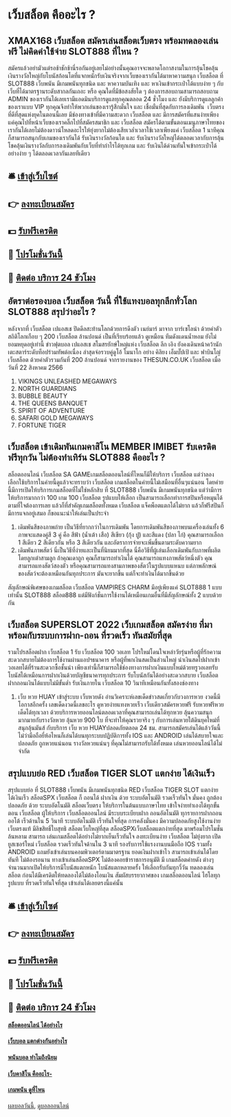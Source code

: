 # เว็บสล็อต คืออะไร ?
## XMAX168 เว็บสล็อต สมัครเล่นสล็อตเว็บตรง พร้อมทดลองเล่นฟรี ไม่คิดค่าใช้จ่าย SLOT888 ที่ไหน ?
สมัครแล้วอย่ามัวแต่รอช้าชักช้านี่รอกันอยู่เลยไม่อย่างนั้นคุณอาจจะพลาดโอกาสงามในการลุ้นโชคลุ้นเงินรางวัลใหญ่กับโบนัสก้อนโตที่แจกหนักรับเงินจริงจากเว็บของเรากันได้มาหาความสนุก เว็บสล็อต ที่ SLOT888 เว็บพนัน มีเกมพนันทุกชนิด และ หาความบันเทิง และ หาเงินเข้ากระเป๋าได้แบบง่าย ๆ กับเว็บที่ได้มาตรฐานระดับสากลกันเถอะ หรือ คุณใดที่มีข้อสงสัยใด ๆ ต้องการสอบถามสามารถสอบถาม ADMIN ของเรากันได้เลยเรามีแอดมินบริการดูแลทุกคุณตลอด 24 ชั่วโมง และ ยังมีบริการดูแลลูกค้าของเราแบบ VIP ทุกคุณจึงทำให้พวกเล่นของเรารู้สึกมั่นใจ และ เชื่อมั่นที่สุดกับการลงเดิมพัน  เว็บตรงที่ดีที่สุดแห่งยุคในตอนนี้เลย
มีช่องทางเข้าที่มีความสะดวก เว็บสล็อต และ มีการสมัครที่แสนง่ายเพียงแค่คุณไปที่หน้าเว็บของเราคลิ๊กไปที่สมัครสมาชิก และ เว็บสล็อต สมัครได้ตามขั้นตอนเมนูภาษาไทยของเรากันได้เลยไม่ต้องดาวน์โหลดอะไรให้ยุ่งยากไม่ต้องเสียเวล่ำเวลาใช้เวลาเพียงแค่ เว็บสล็อต 1 นาทีคุณก็สามารถสนุกกับเกมของเรากันได้
รับเงินรางวัลก้อนโต และ รับเงินรางวัลใหญ่ได้ตลอดเวลากับการลุ้นโชคลุ้นเงินรางวัลกับการลงเดิมพันกับเว็บที่ทำกำไรได้ทุกเกม และ รับเงินได้ด่วนทันใจเข้ากระเป๋าได้อย่างง่าย ๆ ได้ตลอดเวลากันเลยทีเดียว

## 🛎 [เข้าสู่เว็บไซต์](https://bit.ly/3SdLNi2)
## 👉 [ลงทะเบียนสมัคร](https://bit.ly/3SdLNi2)
## 💵 [รับฟรีเครดิต](https://bit.ly/3dyRKHj)
## 👑 [โปรโมชั่นวันนี้](https://bit.ly/3dyRKHj)
## 📱 [ติดต่อ บริการ 24 ชัวโมง](https://bit.ly/3dyRKHj)

## อัตราต่อรองบอล เว็บสล็อต วันนี้ ที่ใช้แทงบอลทุกลีกทั่วโลก SLOT888 สรุปว่าอะไร ?
หลังจากที่ เว็บสล็อต เปแอสเช ปิดดีลสะท้านโลกด้วยการดึงตัว เนย์มาร์ มาจาก บาร์เซโลน่า ด้วยค่าตัวสถิติโลกเกือบ ๆ 200 เว็บสล็อต ล้านปอนด์ เป็นที่เรียบร้อยแล้ว ดูเหมือน ทีมดังแดนน้ำหอม ยังไม่ยอมหยุดอยู่เท่านี้
ข่าวฟุตบอล เปแอสเช สโมสรยักษ์ใหญ่แห่ง เว็บสล็อต ลีก เอิง ยังคงเดินหน้าคว้านักเตะสตาร์ระดับท็อปร่วมทัพต่อเนื่อง ล่าสุดจ่อรวบคู่ดูโอ้ โมนาโก อย่าง คิลิยง เอ็มบั๊ปเป้ และ ฟาบินโญ่ เว็บสล็อต ด้วยค่าตัวรวมกันที่ 200 ล้านปอนด์ จากรายงานของ THESUN.CO.UK เว็บสล็อต เมื่อวันที่ 22 สิงหาคม 2566
1. VIKINGS UNLEASHED MEGAWAYS
2. NORTH GUARDIANS
3. BUBBLE BEAUTY
4. THE QUEENS BANQUET
5. SPIRIT OF ADVENTURE
6. SAFARI GOLD MEGAWAYS
7. FORTUNE TIGER

## เว็บสล็อต เข้าเดิมพันเกมคาสิโน MEMBER IMIBET รับเครดิตฟรีทุกวัน ไม่ต้องทำเทิร์น SLOT888 คืออะไร ?
สล็อตออนไลน์ เว็บสล็อต SA GAMEเกมสล็อตออนไลน์ที่ไหนก็มีให้บริการ เว็บสล็อต แต่ว่าลองเลือกใช้บริการในค่ายนี้ดูแล้วจะทราบว่า เว็บสล็อต เกมสล็อตในค่ายนี้ไม่เสมือนที่อื่นๆแน่นอน โดยค่ายนี้มีการเปิดให้บริการเกมสล็อตที่ไม่ใช่หลักสิบ ที่ SLOT888 เว็บพนัน มีเกมพนันทุกชนิด แต่ว่ามีการให้บริการมากกว่า 100 เกม 100 เว็บสล็อต รูปแบบให้เลือก เป็นสามารถเลือกทำการสปินหรือหมุนได้ตามที่ใจต้องการเลย แล้วก็ที่สำคัญเกมสล็อตทั้งหมด เว็บสล็อต แจ็คพ็อตแตกได้ไม่ยาก แล้วก็ฟรีสปินก็มีการแจกอยู่เสมอ ก็ขอแนะนำให้เล่นเป็นประจำ
1. เดิมพันสีของภาพถ่าย เป็นวิธีที่ยากกว่าในการเดิมพัน โดยการเดิมพันสีของภาพบนเครื่องเล่นทั้ง 6 ภาพจะแสดงคู่สี 3 คู่ คือ สีฟ้า (น้ำเต้า เสือ) สีเขียว (กุ้ง ปู) และสีแดง (ปลา ไก่) คุณสามารถเลือก 1 สีเดียว 2 สีเดียวกัน หรือ 3 สีเดียวกัน และอัตราการจ่ายจะเพิ่มขึ้นตามระดับความยาก
2. เดิมพันภาพสัตว์ นี่เป็นวิธีที่ง่ายและเป็นที่นิยมมากที่สุด นี่คือวิธีที่ผู้เล่นเลือกเดิมพันกับภาพที่ผลิตโดยลูกเต๋าสามลูก ถ้าคุณเดาถูก คุณก็สามารถทำเงินได้ คุณสามารถแทงภาพสัตว์หนึ่งตัว คุณสามารถแทงสัตว์สองตัว หรือคุณสามารถแทงสามภาพของสัตว์ในรูปแบบแหนบ แต่ภาพลักษณ์ของสัตว์จะต้องเหมือนกันทุกประการ มันจะยากขึ้น แต่ก็จะทำเงินได้มากขึ้นด้วย

สัญลักษณ์พิเศษของเกมสล็อต เว็บสล็อต VAMPIRES CHARM มีอยู่เพียงแค่ SLOT888 1 แบบเท่านั้น SLOT888 สล็อต888 แต่มีฟังก์ชั่นการใช้งานได้เหมือนเกมอื่นที่มีสัญลักษณ์ทั้ง 2 แบบด้วยกัน

## เว็บสล็อต SUPERSLOT 2022 เว็บเกมสล็อต สมัครง่าย ที่มาพร้อมกับระบบการฝาก-ถอน ที่รวดเร็ว ทันสมัยที่สุด
รวมโปรสล็อตฝาก เว็บสล็อต 1 รับ เว็บสล็อต 100 วอเลท โปรใหม่โดนใจเหล่าวัยรุ่นหรือผู้ที่รักความสะดวกสบายไม่ต้องการใช้งานผ่านแอปฯธนาคาร หรือผู้ที่พกเงินสดเป็นส่วนใหญ่ นำเงินสดไปฝากเข้าวอเลทได้ที่ร้านสะดวกซื้อชั้นนำ เพียงเท่านี้ก็สามารถใช้ช่องทางการฝากเงินแบบใหม่ด้วยทรูวอเลทรับโบนัสได้เหมือนการฝากเงินด้วยบัญชีธนาคารทุกประการ รับโบนัสกันได้อย่างสะดวกสบาย เว็บสล็อต ฝากถอนเงินได้แบบไม่มีขั้นต่ำ รับเงินภายใน เว็บสล็อต 10 วินาทีเหมือนกันทั้งสองช่องทาง
1. เว็บ หวย HUAY เข้าสู่ระบบ เว็บหวยดัง อ่านวิเคราะห์เลขเด็ดข่าวสดเกี่ยวกับวงการหวย งวดนี้มีโอกาสอีกครั้ง เลขเด็ดงวดนี้เลขอะไร ดูหวยง่ายแทงหวยเร็ว เว็บเดียวสมัครหวยฟรี รับหวยฟรีหวยเด็ดได้ทุกเวลา ด้วยบริการหวยออนไลน์ตลอดเวลาที่คุณสามารถเล่นได้ทุกหวย ลุ้นความสนุกมากมายกับรางวัลหวย ลุ้นหวย 900 ใบ ที่จะทำให้คุณรวยจริง ๆ กับการเล่นหวยใต้ดินยุคใหม่ที่สนุกลุ้นมันส์ กับบริการ เว็บ หวย HUAYปลอดภัยตลอด 24 ชม. สามารถสมัครเล่นได้แล้ววันนี้ ไม่ว่ามือถือยี่ห้อไหนก็เล่นได้บนทุกระบบปฏิบัติการทั้ง IOS และ ANDROID เล่นได้สบายใจและปลอดภัย ถูกหวยแน่นอน รางวัลหวยแน่นๆ ที่คุณไม่สามารถรับได้ทั้งหมด เล่นหวยออนไลน์ได้ไม่จำกัด

## สรุปแบบย่อ RED เว็บสล็อต TIGER SLOT แตกง่าย ได้เงินเร็ว
สรุปแบบย่อ ที่ SLOT888 เว็บพนัน มีเกมพนันทุกชนิด RED เว็บสล็อต TIGER SLOT แตกง่าย ได้เงินเร็ว สล็อตSPX เว็บสล็อต ก็ ถอนได้ ฝากเงิน ด้วย ระบบอัตโนมัติ รวดเร็วทันใจ มั่นคง ถูกต้อง ปลอดภัย ด้วย ระบบอัตโนมัติ สล็อตเว็บตรง ให้บริการในต้นแบบภาษาไทย เข้าใจง่ายทำเองได้ทุกขั้นตอน เว็บสล็อต ผู้ให้บริการ เว็บสล็อตออนไลน์ มีระบบระเบียบฝาก ถอนอัตโนมัติ ทุกรายการฝากถอนออโต้ เร็วด้านใน 5 วินาที ระบบอัตโนมัติ เร็วทันใจที่สุด การคลังมั่นคง มีความปลอดภัยสูงใช้งานง่าย เว็บตรงแท้ มีลิขสิทธิ์ใบสุทธิ สล็อตเว็บใหญ่ที่สุด สล็อตSPXเว็บสล็อตแตกง่ายที่สุด มาพร้อมโปรโมชั่นล้นหลาม สามารถ เล่นเกมสล็อตได้อย่างไม่ยากเย็นเร็วทันใจ ลงทะเบียนง่าย เว็บสล็อต ไม่ยุ่งยาก เปิดยูสเซอร์ใหม่ เว็บสล็อต รวดเร็วทันใจด้านใน 3 นาที รองรับการใช้แรงงานบนมือถือ IOS รวมทั้ง ANDROID แถมยังเข้าเล่นบนคอมพิวเตอร์ตามมาตรฐาน ยอดเงินฝากเข้าไว สามารถเข้าเล่นได้โดยทันที ไม่ต้องรอนาน ทางเข้าเล่นสล็อตSPX ไม่ต้องคอยข้าราชการอนุมัติ มี เกมสล็อตค่ายดัง ต่างๆจำนวนมากเปิดให้บริการมีโบนัสแตกหนัก โบนัสแตกหลายครั้ง ให้เลือกรับกันทุกวี่วัน ทดลองเล่นสล็อต ก่อนได้มีเครดิตให้ทดลองได้ไม่ต้องโอนเงิน สัมผัสบรรยากาศของ เกมสล็อตออนไลน์ ไฮโลทุกรูปแบบ ที่รวดเร็วทันใจที่สุด เข้าเล่นได้เลยตรงนี้แค่นั้น

## 🛎 [เข้าสู่เว็บไซต์](https://bit.ly/3SdLNi2)
## 👉 [ลงทะเบียนสมัคร](https://bit.ly/3SdLNi2)
## 💵 [รับฟรีเครดิต](https://bit.ly/3dyRKHj)
## 👑 [โปรโมชั่นวันนี้](https://bit.ly/3dyRKHj)
## 📱 [ติดต่อ บริการ 24 ชัวโมง](https://bit.ly/3dyRKHj)

#### [สล็อตออนไลน์ ได้อย่างไร](https://atom.io/themes/สล็อตออนไลน์%20ได้อย่างไร)
#### [เว็บบอล แตกต่างกันอย่างไร](https://atom.io/themes/เว็บบอล%20แตกต่างกันอย่างไร)
#### [พนันบอล ทำไมถึงนิยม](https://atom.io/themes/พนันบอล%20ทำไมถึงนิยม)
#### [เว็บคาสิโน คืออะไร-](https://atom.io/themes/เว็บคาสิโน%20คืออะไร-)
#### [เกมพนัน ดูที่ไหน](https://atom.io/themes/เกมพนัน%20ดูที่ไหน)

[ผลบอลวันนี้](https://siamsport.tv "ผลบอลวันนี้"), [ดูบอลออนไลน์](https://siamsport.tv/ดูบอลสด "ดูบอลออนไลน์")